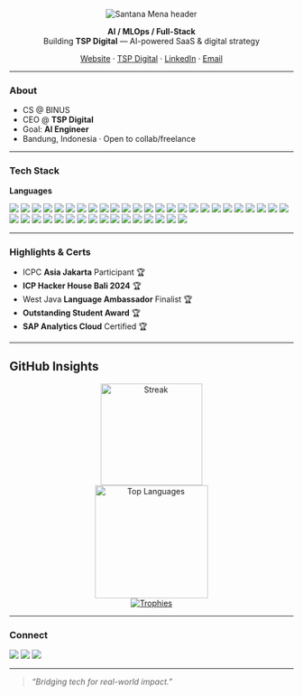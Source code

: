 <!-- Hero -->
<p align="center">
  <img src="https://capsule-render.vercel.app/api?type=venom&height=260&text=Santana%20Mena&fontAlign=50&fontColor=ffffff&desc=AI%20Engineer%20in%20Progress%20%F0%9F%A4%96%20%E2%80%A2%20CEO%20@%20TSP%20Digital&descAlign=50&descAlignY=70&color=0:0F172A,100:1F2937&animation=fadeIn" alt="Santana Mena header"/>
</p>

<div align="center">

**AI / MLOps / Full-Stack**  
Building **TSP Digital** — AI-powered SaaS & digital strategy 

[Website](https://santanamnaa.dev) · [TSP Digital](https://tspdigital.agency) · [LinkedIn](https://www.linkedin.com/in/santana-mena/) · [Email](mailto:hello@santanamnaa.dev)

</div>

---

### About
- CS @ BINUS 
- CEO @ **TSP Digital**
- Goal: **AI Engineer**
- Bandung, Indonesia · Open to collab/freelance

---

### Tech Stack
**Languages**
<p>
  <img src="https://img.shields.io/badge/C-00599C?logo=c&logoColor=white" />
  <img src="https://img.shields.io/badge/C++-00599C?logo=cplusplus&logoColor=white" />
  <img src="https://img.shields.io/badge/Rust-000000?logo=rust&logoColor=white" />
  <img src="https://img.shields.io/badge/Java-007396?logo=java&logoColor=white" />
  <img src="https://img.shields.io/badge/Kotlin-7F52FF?logo=kotlin&logoColor=white" />
  <img src="https://img.shields.io/badge/Dart-0175C2?logo=dart&logoColor=white" />
  <img src="https://img.shields.io/badge/JavaScript-F7DF1E?logo=javascript&logoColor=black" />
  <img src="https://img.shields.io/badge/TypeScript-3178C6?logo=typescript&logoColor=white" />
  <img src="https://img.shields.io/badge/Python-3776AB?logo=python&logoColor=white" />
  <img src="https://img.shields.io/badge/Go-00ADD8?logo=go&logoColor=white" />
  <img src="https://img.shields.io/badge/Next.js-000?logo=nextdotjs&logoColor=white" />
  <img src="https://img.shields.io/badge/React-20232a?logo=react&logoColor=61DAFB" />
  <img src="https://img.shields.io/badge/TailwindCSS-06B6D4?logo=tailwindcss&logoColor=white" />
  <img src="https://img.shields.io/badge/Redux-764ABC?logo=redux&logoColor=white" />
  <img src="https://img.shields.io/badge/Vite-646CFF?logo=vite&logoColor=white" />
  <img src="https://img.shields.io/badge/Flutter-02569B?logo=flutter&logoColor=white" />
  <img src="https://img.shields.io/badge/Node.js-339933?logo=nodedotjs&logoColor=white" />
  <img src="https://img.shields.io/badge/Express.js-000000?logo=express&logoColor=white" />
  <img src="https://img.shields.io/badge/FastAPI-009688?logo=fastapi&logoColor=white" />
  <img src="https://img.shields.io/badge/Django-092E20?logo=django&logoColor=white" />
  <img src="https://img.shields.io/badge/Laravel-FF2D20?logo=laravel&logoColor=white" />
  <img src="https://img.shields.io/badge/GraphQL-E10098?logo=graphql&logoColor=white" />
  <img src="https://img.shields.io/badge/TiDB-EE5A6F?logo=pingcap&logoColor=white" />
  <img src="https://img.shields.io/badge/PostgreSQL-336791?logo=postgresql&logoColor=white" />
  <img src="https://img.shields.io/badge/MySQL-4479A1?logo=mysql&logoColor=white" />
  <img src="https://img.shields.io/badge/Supabase-3ECF8E?logo=supabase&logoColor=white" />
  <img src="https://img.shields.io/badge/MongoDB-47A248?logo=mongodb&logoColor=white" />
  <img src="https://img.shields.io/badge/Firebase-FFCA28?logo=firebase&logoColor=black" />
  <img src="https://img.shields.io/badge/PyTorch-EE4C2C?logo=pytorch&logoColor=white" />
  <img src="https://img.shields.io/badge/TensorFlow-FF6F00?logo=tensorflow&logoColor=white" />
  <img src="https://img.shields.io/badge/LangChain-2C3E50" />
  <img src="https://img.shields.io/badge/vLLM-111827" />
  <img src="https://img.shields.io/badge/BAAI%20bge--m3-0b7285" />
  <img src="https://img.shields.io/badge/OpenAI-412991?logo=openai&logoColor=white" />
  <img src="https://img.shields.io/badge/HuggingFace-FFD21E?logo=huggingface&logoColor=black" />
  <img src="https://img.shields.io/badge/Docker-2496ED?logo=docker&logoColor=white" />
  <img src="https://img.shields.io/badge/Kubernetes-326CE5?logo=kubernetes&logoColor=white" />
  <img src="https://img.shields.io/badge/GitHub%20Actions-2088FF?logo=githubactions&logoColor=white" />
  <img src="https://img.shields.io/badge/Vercel-000000?logo=vercel&logoColor=white" />
  <img src="https://img.shields.io/badge/AWS-232F3E?logo=amazonaws&logoColor=white" />
  <img src="https://img.shields.io/badge/GCP-4285F4?logo=googlecloud&logoColor=white" />
</p>


---

### Highlights & Certs
- ICPC **Asia Jakarta** Participant  🏆 
- **ICP Hacker House Bali 2024**  🏆 
- West Java **Language Ambassador** Finalist  🏆 
- **Outstanding Student Award**  🏆 
- **SAP Analytics Cloud** Certified  🏆 

---


## GitHub Insights
<div align="center">
  <a href="https://github.com/santanamnaa">
    <img alt="Streak" height="180" src="https://streak-stats.demolab.com?user=santanamnaa&theme=gruvbox&hide_border=true"/>
  </a>
  <br/>
  <a href="#stats">
    <img alt="Top Languages" height="200" src="https://github-readme-stats.vercel.app/api/top-langs/?username=santanamnaa&layout=compact&hide_border=true&theme=gruvbox"/>
  </a>
  <br/>
  <a href="#trophies">
    <img alt="Trophies" src="https://github-profile-trophy.vercel.app/?username=santanamnaa&theme=gruvbox&no-frame=true&row=1&column=7"/>
  </a>
</div>


---

### Connect
<p>
  <a href="mailto:hello@santanamnaa.dev"><img src="https://img.shields.io/badge/Email-hello@santanamnaa.dev-0f172a?logo=gmail&logoColor=white" /></a>
  <a href="https://santanamnaa.dev"><img src="https://img.shields.io/badge/Website-santanamnaa.dev-1f2937?logo=vercel&logoColor=white" /></a>
  <a href="#"><img src="https://img.shields.io/badge/LinkedIn-Connect-0a66c2?logo=linkedin&logoColor=white" /></a>
</p>

---

> _“Bridging tech for real-world impact.”_

<!--
Tips:
- Replace # links with your real profiles.
- Keep Featured Work fresh (swap in pinned repos).
- Optional: add a contributions ‘snake’ (needs GitHub Action).
-->

